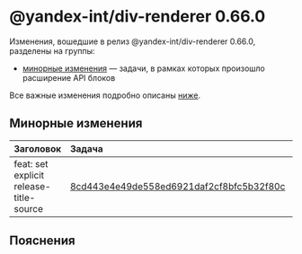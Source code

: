 # @yandex-int/div-renderer 0.66.0

<!-- ЧЕЛОВЕЧЕСКОЕ ВСТУПЛЕНИЕ -->

Изменения, вошедшие в релиз @yandex-int/div-renderer 0.66.0, разделены на группы:

* [минорные изменения](#Минорные-изменения) — задачи, в рамках которых произошло расширение API блоков

Все важные изменения подробно описаны [ниже](#Пояснения).

## Минорные изменения

| Заголовок                               | Задача                                     | PR  |
| :-------------------------------------- | :----------------------------------------- | :-- |
| feat: set explicit release-title-source | [8cd443e4e49de558ed6921daf2cf8bfc5b32f80c] | N/A |

## Пояснения

[8cd443e4e49de558ed6921daf2cf8bfc5b32f80c]: https://a.yandex-team.ru/arc_vcs/commit/8cd443e4e49de558ed6921daf2cf8bfc5b32f80c
